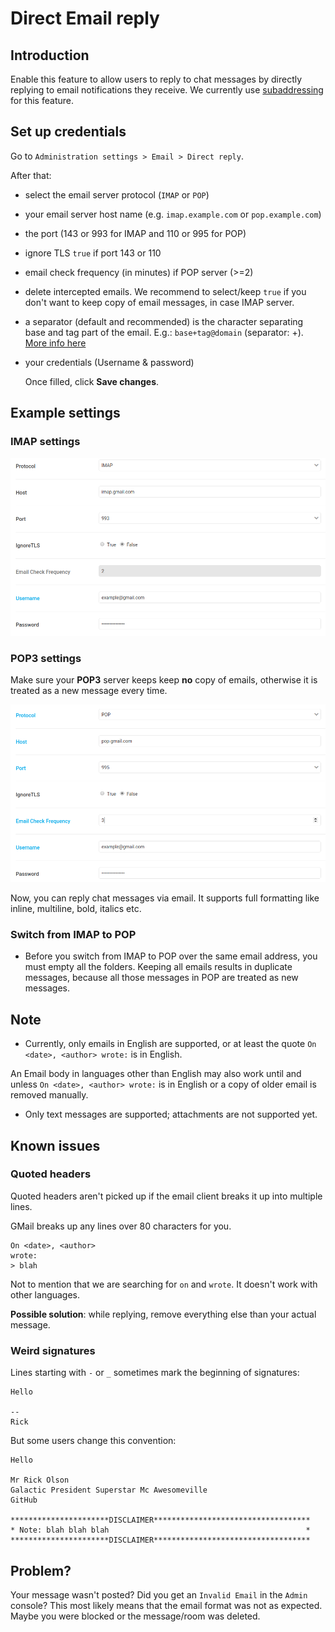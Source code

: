 # Direct Email reply

## Introduction

Enable this feature to allow users to reply to chat messages by directly replying to email notifications they receive. We currently use [subaddressing](https://en.wikipedia.org/wiki/Email_address#Subaddressing) for this feature.

## Set up credentials

Go to `Administration settings > Email > Direct reply`.

After that:

* select the email server protocol \(`IMAP` or `POP`\)
* your email server host name \(e.g. `imap.example.com` or `pop.example.com`\)
* the port \(143 or 993 for IMAP and 110 or 995 for POP\)
* ignore TLS `true` if port 143 or 110
* email check frequency \(in minutes\) if POP server \(&gt;=2\)
* delete intercepted emails. We recommend to select/keep `true` if you don't want to keep copy of email messages, in case IMAP server.
* a separator \(default and recommended\) is the character separating base and tag part of the email. E.g.: `base+tag@domain` \(separator: +\). [More info here](https://en.wikipedia.org/wiki/Email_address#Subaddressing)
* your credentials \(Username & password\)

  Once filled, click **Save changes**.

## Example settings

### IMAP settings

![IMAP server configuration.](../../../.gitbook/assets/imap-1.png)

### POP3 settings

Make sure your **POP3** server keeps keep **no** copy of emails, otherwise it is treated as a new message every time.

![POP server configuration.](../../../.gitbook/assets/pop-1.png)

Now, you can reply chat messages via email. It supports full formatting like inline, multiline, bold, italics etc.

### Switch from IMAP to POP

* Before you switch from IMAP to POP over the same email address, you must empty all the folders. Keeping all emails results in duplicate messages, because all those messages in POP are treated as new messages.

## Note

* Currently, only emails in English are supported, or at least the quote `On <date>, <author> wrote:` is in English.

An Email body in languages other than English may also work until and unless `On <date>, <author> wrote:` is in English or a copy of older email is removed manually.

* Only text messages are supported; attachments are not supported yet.

## Known issues

### Quoted headers

Quoted headers aren't picked up if the email client breaks it up into multiple lines.

GMail breaks up any lines over 80 characters for you.

```text
On <date>, <author>
wrote:
> blah
```

Not to mention that we are searching for `on` and `wrote`. It doesn't work with other languages.

**Possible solution**: while replying, remove everything else than your actual message.

### Weird signatures

Lines starting with `-` or `_` sometimes mark the beginning of signatures:

```text
Hello

--
Rick
```

But some users change this convention:

```text
Hello

Mr Rick Olson
Galactic President Superstar Mc Awesomeville
GitHub

**********************DISCLAIMER***********************************
* Note: blah blah blah                                            *
**********************DISCLAIMER***********************************
```

## Problem?

Your message wasn't posted? Did you get an `Invalid Email` in the `Admin` console? This most likely means that the email format was not as expected. Maybe you were blocked or the message/room was deleted.


